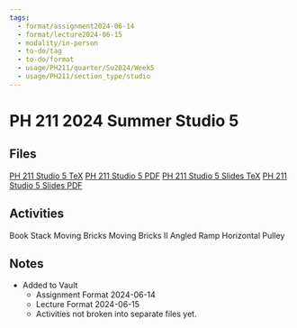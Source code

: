 ```yaml
---
tags:
  - format/assignment2024-06-14
  - format/lecture2024-06-15
  - modality/in-person
  - to-do/tag
  - to-do/format
  - usage/PH211/quarter/Su2024/Week5
  - usage/PH211/section_type/studio
---
```

# PH 211 2024 Summer Studio 5
## Files
[PH 211 Studio 5 TeX](PH_211_Studio_5.tex)
[PH 211 Studio 5 PDF](PH_211_Studio_5.pdf)
[PH 211 Studio 5 Slides TeX](PH_211_Studio_5_Slides.tex)
[PH 211 Studio 5 Slides PDF](PH_211_Studio_5_Slides.pdf)
## Activities
Book Stack
Moving Bricks
Moving Bricks II
Angled Ramp
Horizontal Pulley
## Notes
* Added to Vault
	* Assignment Format 2024-06-14
	* Lecture Format 2024-06-15
	* Activities not broken into separate files yet.